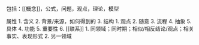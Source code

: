 包括：[[概念]]，公式，问题，观点，理论，模型

属性
	1. 含义
	2. 背景/来源，如何得到的
	3. 结构
		1. 观点
		2. 随意
		3. 流程
		4. 抽象
		5. 具体
	4. 功能
	5. 重要性
	6. [[联系]]
		1. 同领域；同时期；相似/相反结论/观点；相关事实、表现形式
		2. 另一领域